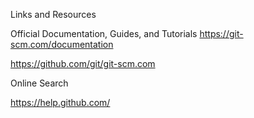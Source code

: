 Links and Resources

Official Documentation, Guides, and Tutorials
https://git-scm.com/documentation

https://github.com/git/git-scm.com


Online Search

https://help.github.com/

